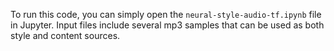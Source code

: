 To run this code, you can simply open the `neural-style-audio-tf.ipynb` file
in Jupyter. Input files include several mp3 samples that can be used as 
both style and content sources.
